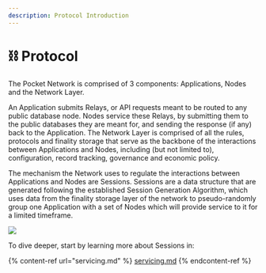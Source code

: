 ```yaml
---
description: Protocol Introduction
---
```


# ⛓ Protocol

The Pocket Network is comprised of 3 components: Applications, Nodes and the Network Layer.&#x20;

An Application submits Relays, or API requests meant to be routed to any public database node. Nodes service these Relays, by submitting them to the public databases they are meant for, and sending the response (if any) back to the Application. The Network Layer is comprised of all the rules, protocols and finality storage that serve as the backbone of the interactions between Applications and Nodes, including (but not limited to), configuration, record tracking, governance and economic policy.&#x20;

The mechanism the Network uses to regulate the interactions between Applications and Nodes are Sessions. Sessions are a data structure that are generated following the established Session Generation Algorithm, which uses data from the finality storage layer of the network to pseudo-randomly group one Application with a set of Nodes which will provide service to it for a limited timeframe.

![](../../.gitbook/assets/mainet\_architecture.png)

To dive deeper, start by learning more about Sessions in:

{% content-ref url="servicing.md" %}
[servicing.md](servicing.md)
{% endcontent-ref %}
